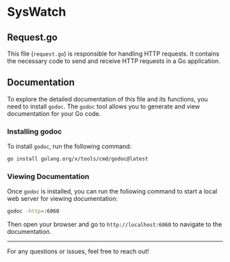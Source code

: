 # SysWatch

## Request.go

This file (`request.go`) is responsible for handling HTTP requests. It contains the necessary code to send and receive HTTP requests in a Go application.

## Documentation

To explore the detailed documentation of this file and its functions, you need to install `godoc`. The `godoc` tool allows you to generate and view documentation for your Go code.

### Installing godoc

To install `godoc`, run the following command:
```bash
go install golang.org/x/tools/cmd/godoc@latest
```

### Viewing Documentation

Once `godoc` is installed, you can run the following command to start a local web server for viewing documentation:
```bash
godoc -http=:6060
```

Then open your browser and go to `http://localhost:6060` to navigate to the documentation.

---

For any questions or issues, feel free to reach out!